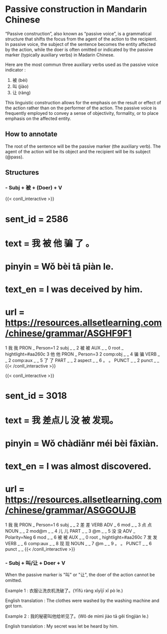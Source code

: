 # Passive construction in Mandarin Chinese

“Passive construction”, also known as “passive voice”, is a grammatical structure that shifts the focus from the agent of the action to the recipient. In passive voice, the subject of the sentence becomes the entity affected by the action, while the doer is often omitted or indicated by the passive marker (typically auxiliary verbs) in Madarin Chinese.

Here are the most commun three auxiliary verbs used as the passive voice indicator :
1) 被 (bèi)
2) 叫 (jiào)
3) 让 (ràng)

This linguistic construction allows for the emphasis on the result or effect of the action rather than on the performer of the action. The passive voice is frequently employed to convey a sense of objectivity, formality, or to place emphasis on the affected entity.

## How to annotate
The root of the sentence will be the passive marker (the auxiliary verb).
The agent of the action will be its object and the recipient will be its subject (@pass).

## Structures

### - Subj + 被 + (Doer) + V

{{< conll_interactive >}}
# sent_id = 2586
# text = 我 被 他 骗 了 。
# pinyin = Wǒ bèi tā piàn le.
# text_en = I was deceived by him.
# url = https://resources.allsetlearning.com/chinese/grammar/ASGHF9F1
1	我	我	PRON	_	Person=1	2	subj	_	_
2	被	被	AUX	_	_	0	root	_	hightlight=#aa260c
3	他	他	PRON	_	Person=3	2	comp:obj	_	_
4	骗	骗	VERB	_	_	2	comp:aux	_	_
5	了	了	PART	_	_	2	aspect	_	_
6	。	。	PUNCT	_	_	2	punct	_	_
{{< /conll_interactive >}}

{{< conll_interactive >}}
# sent_id = 3018
# text = 我 差点儿 没 被 发现。
# pinyin = Wǒ chàdiǎnr méi bèi fāxiàn.
# text_en = I was almost discovered.
# url = https://resources.allsetlearning.com/chinese/grammar/ASGGOUJB
1	我	我	PRON	_	Person=1	6	subj	_	_
2	差	差	VERB	ADV	_	6	mod	_	_
3	点	点	NOUN	_	_	2	mod@m	_	_
4	儿	儿	PART	_	_	3	@m	_	_
5	没	没	ADV	_	Polarity=Neg	6	mod	_	_
6	被	被	AUX	_	_	0	root	_	hightlight=#aa260c
7	发	发	VERB	_	_	6	comp:aux	_	_
8	现	现	NOUN	_	_	7	@m	_	_
9	。	。	PUNCT	_	_	6	punct	_	_
{{< /conll_interactive >}}

### - Subj + 叫/让 + Doer + V
When the passive marker is "叫" or "让", the doer of the action cannot be omitted.

Example 1 : 衣服让洗衣机洗破了。(Yīfú ràng xǐyījī xǐ pò le.)

English translation :  The clothes were washed by the washing machine and got torn. 

Example 2 : 我的秘密叫他给听见了。(Wǒ de mìmì jiào tā gěi tīngjiàn le.)

English translation : My secret was let be heard by him.